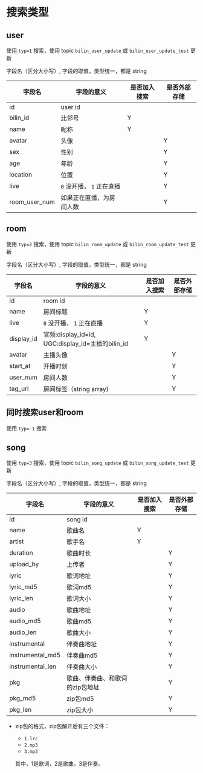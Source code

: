 # 搜索类型

## user

使用 `typ=1` 搜索，使用 topic `bilin_user_update` 或 `bilin_user_update_test` 更新

字段名（区分大小写）, 字段的取值，类型统一，都是 string

| 字段名        | 字段的意义                | 是否加入搜索 | 是否外部存储 |
| ------------- | ------------------------- | ------------ | ------------ |
| id            | user id                   |              |              |
| bilin_id      | 比邻号                    | Y            |              |
| name          | 昵称                      | Y            |              |
| avatar        | 头像                      |              | Y            |
| sex           | 性别                      |              | Y            |
| age           | 年龄                      |              | Y            |
| location      | 位置                      |              | Y            |
| live          | `0` 没开播， `1` 正在直播 |              | Y            |
| room_user_num | 如果正在直播，为房间人数  |              | Y            |

## room

使用 `typ=2` 搜索，使用 topic `bilin_room_update` 或 `bilin_room_update_test` 更新

字段名（区分大小写）, 字段的取值，类型统一，都是 string

| 字段名     | 字段的意义                                        | 是否加入搜索 | 是否外部存储 |
| ---------- | ------------------------------------------------- | ------------ | ------------ |
| id         | room id                                           |              |              |
| name       | 房间标题                                          | Y            |              |
| live       | `0` 没开播， `1` 正在直播                         | Y            |              |
| display_id | 官频:display_id=id, UGC:display_id=主播的bilin_id | Y            |              |
| avatar     | 主播头像                                          |              | Y            |
| start_at   | 开播时刻                                          |              | Y            |
| user_num   | 房间人数                                          |              | Y            |
| tag_url    | 房间标签（string array)                           |              | Y            |

## 同时搜索user和room

使用 `typ=-1` 搜索

## song

使用 `typ=3` 搜索，使用 topic `bilin_song_update` 或 `bilin_song_update_test` 更新

字段名（区分大小写）, 字段的取值，类型统一，都是 string

| 字段名           | 字段的意义                      | 是否加入搜索 | 是否外部存储 |
| ---------------- | ------------------------------- | ------------ | ------------ |
| id               | song id                         |              |              |
| name             | 歌曲名                          | Y            |              |
| artist           | 歌手名                          | Y            |              |
| duration         | 歌曲时长                        |              | Y            |
| upload_by        | 上传者                          |              | Y            |
| lyric            | 歌词地址                        |              | Y            |
| lyric_md5        | 歌词md5                         |              | Y            |
| lyric_len        | 歌词大小                        |              | Y            |
| audio            | 歌曲地址                        |              | Y            |
| audio_md5        | 歌曲md5                         |              | Y            |
| audio_len        | 歌曲大小                        |              | Y            |
| instrumental     | 伴奏曲地址                      |              | Y            |
| instrumental_md5 | 伴奏曲md5                       |              | Y            |
| instrumental_len | 伴奏曲大小                      |              | Y            |
| pkg              | 歌曲、伴奏曲、和歌词的zip包地址 |              | Y            |
| pkg_md5          | zip包md5                        |              | Y            |
| pkg_len          | zip包大小                       |              | Y            |

* zip包的格式，zip包解开后有三个文件：

  * `1.lrc`
  * `2.mp3`
  * `3.mp3`

  其中，1是歌词，2是歌曲，3是伴奏。

